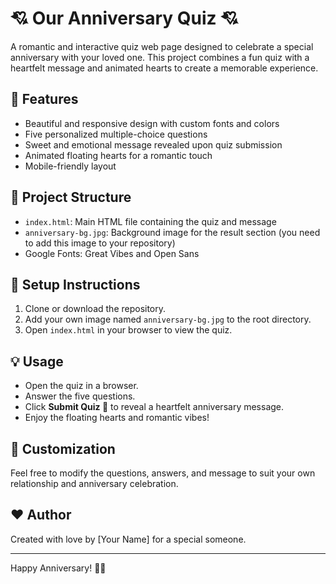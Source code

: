 # 💘 Our Anniversary Quiz 💘

A romantic and interactive quiz web page designed to celebrate a special anniversary with your loved one. This project combines a fun quiz with a heartfelt message and animated hearts to create a memorable experience.

## 🌟 Features

- Beautiful and responsive design with custom fonts and colors
- Five personalized multiple-choice questions
- Sweet and emotional message revealed upon quiz submission
- Animated floating hearts for a romantic touch
- Mobile-friendly layout

## 📁 Project Structure

- `index.html`: Main HTML file containing the quiz and message
- `anniversary-bg.jpg`: Background image for the result section (you need to add this image to your repository)
- Google Fonts: Great Vibes and Open Sans

## 🚀 Setup Instructions

1. Clone or download the repository.
2. Add your own image named `anniversary-bg.jpg` to the root directory.
3. Open `index.html` in your browser to view the quiz.

## 💡 Usage

- Open the quiz in a browser.
- Answer the five questions.
- Click **Submit Quiz 💝** to reveal a heartfelt anniversary message.
- Enjoy the floating hearts and romantic vibes!

## 📝 Customization

Feel free to modify the questions, answers, and message to suit your own relationship and anniversary celebration.

## ❤️ Author

Created with love by [Your Name] for a special someone.

---

Happy Anniversary! 🎉💖
